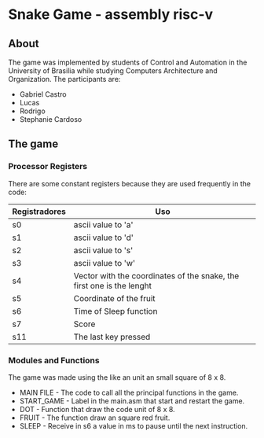 # __Snake Game - assembly risc-v__

##  About
The game was implemented by students of Control and Automation in the University of Brasilia while studying Computers Architecture and Organization. The participants are:
* Gabriel Castro
* Lucas
* Rodrigo
* Stephanie Cardoso

## The game

### __Processor Registers__
There are some constant registers because they are used frequently in the code:

| Registradores | Uso                                                                   |
|---------------|-----------------------------------------------------------------------|
| s0            | ascii value to 'a'                                                    |
| s1            | ascii value to 'd'                                                    |
| s2            | ascii value to 's'                                                    |
| s3            | ascii value to 'w'                                                    |
| s4            | Vector with the coordinates of the snake, the first one is the lenght |
| s5            | Coordinate of the fruit                                               |
| s6            | Time of Sleep function                                                |
| s7            | Score                                                                 |
| s11           | The last key pressed                                                  |


### __Modules and Functions__
The game was made using the like an unit an small square of 8 x 8.
* MAIN FILE - The code to call all the principal functions in the game.
* START_GAME - Label in the main.asm that start and restart the game.
* DOT - Function that draw the code unit of 8 x 8.
* FRUIT - The function draw an square red fruit.
* SLEEP - Receive in s6 a value in ms to pause until the next instruction.